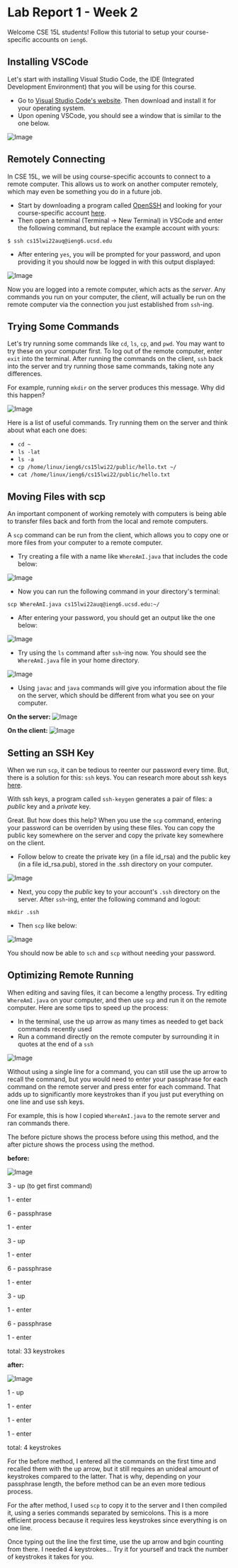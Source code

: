 # Lab Report 1 - Week 2

Welcome CSE 15L students! Follow this tutorial to setup your course-specific accounts on `ieng6`.

## Installing VSCode
Let's start with installing Visual Studio Code, the IDE (Integrated Development Environment) that you will be using for this course.
* Go to [Visual Studio Code's website](https://code.visualstudio.com). Then download and install it for your operating system.
* Upon opening VSCode, you should see a window that is similar to the one below.



![Image](screenshots/vscode_website.png)



## Remotely Connecting
In CSE 15L, we will be using course-specific accounts to connect to a remote computer. This allows us to work on another computer remotely, which may even be something you do in a future job.
* Start by downloading a program called [OpenSSH](https://docs.microsoft.com/en-us/windows-server/administration/openssh/openssh_install_firstuse) and looking for your course-specific account [here](https://sdacs.ucsd.edu/~icc/index.php).
* Then open a terminal (Terminal → New Terminal) in VSCode and enter the following command, but replace the example account with yours:

`$ ssh cs15lwi22auq@ieng6.ucsd.edu`

* After entering `yes`, you will be prompted for your password, and upon providing it you should now be logged in with this output displayed:

![Image](screenshots/login.png) 

Now you are logged into a remote computer, which acts as the *server*. Any commands you run on your computer, the *client*, will actually be run on the remote computer via the connection you just established from `ssh`-ing.



## Trying Some Commands
Let's try running some commands like `cd`, `ls`, `cp`, and `pwd`. You may want to try these on your computer first. To log out of the remote computer, enter `exit` into the terminal. After running the commands on the client, `ssh` back into the server and try running those same commands, taking note any differences.

For example, running `mkdir` on the server produces this message. Why did this happen?

![Image](screenshots/mkdir.png)

Here is a list of useful commands. Try running them on the server and think about what each one does:
* `cd ~`
* `ls -lat`
* `ls -a`
* `cp /home/linux/ieng6/cs15lwi22/public/hello.txt ~/`
* `cat /home/linux/ieng6/cs15lwi22/public/hello.txt`



## Moving Files with scp
An important component of working remotely with computers is being able to transfer files back and forth from the local and remote computers.

A `scp` command can be run from the client, which allows you to copy one or more files from your computer to a remote computer.

* Try creating a file with a name like `WhereAmI.java` that includes the code below:

![Image](screenshots/WhereAmI.png)

* Now you can run the following command in your directory's terminal:

`scp WhereAmI.java cs15lwi22auq@ieng6.ucsd.edu:~/`

* After entering your password, you should get an output like the one below:

![Image](screenshots/copyscp.png)

* Try using the `ls` command after `ssh`-ing now. You should see the `WhereAmI.java` file in your home directory. 

![Image](screenshots/copyls.png)

* Using `javac` and `java` commands will give you information about the file on the server, which should be different from what you see on your computer.

**On the server:**
![Image](screenshots/copyjavac.png)

**On the client:**
![Image](screenshots/javac.png)



## Setting an SSH Key
When we run `scp`, it can be tedious to reenter our password every time. But, there is a solution for this: `ssh` keys. You can research more about ssh keys [here](https://docs.microsoft.com/en-us/azure/virtual-machines/linux/create-ssh-keys-detailed). 

With ssh keys, a program called `ssh-keygen` generates a pair of files: a *public* key and a *private* key. 

Great. But how does this help? When you use the `scp` command, entering your password can be overriden by using these files. You can copy the public key somewhere on the server and copy the private key somewhere on the client.

* Follow below to create the private key (in a file id_rsa) and the public key (in a file id_rsa.pub), stored in the .ssh directory on your computer.

![Image](screenshots/keygen.png)

* Next, you copy the *public* key to your account's `.ssh` directory on the server. After `ssh`-ing, enter the following command and logout:

`mkdir .ssh`

* Then `scp` like below:

![Image](screenshots/pub2.png)

You should now be able to `sch` and `scp` without needing your password.



## Optimizing Remote Running
When editing and saving files, it can become a lengthy process. Try editing `WhereAmI.java` on your computer, and then use `scp` and run it on the remote computer. Here are some tips to speed up the process:

* In the terminal, use the up arrow as many times as needed to get back commands recently used
* Run a command directly on the remote computer  by surrounding it in quotes at the end of a `ssh`

![Image](screenshots/7.png)

Without using a single line for a command, you can still use the up arrow to recall the command, but you would need to enter your passphrase for each command on the remote server and press enter for each command. That adds up to significantly more keystrokes than if you just put everything on one line and use ssh keys. 

For example, this is how I copied `WhereAmI.java` to the remote server and ran commands there.

The before picture shows the process before using this method, and the after picture shows the process using the method. 

**before:**

![Image](screenshots/beforeFinal.png)


3 - up (to get first command)

1 - enter

6 - passphrase

1 - enter

3 - up

1 - enter

6 - passphrase

1 - enter

3 - up

1 - enter

6 - passphrase

1 - enter

total: 33 keystrokes


**after:**

![Image](screenshots/afterFinal.png) 

1 - up

1 - enter

1 - enter

1 - enter

total: 4 keystrokes


For the before method, I entered all the commands on the first time and recalled them with the up arrow, but it still requires an unideal amount of keystrokes compared to the latter. That is why, depending on your passphrase length, the before method can be an even more tedious process.

For the after method, I used `scp` to copy it to the server and I then compiled it, using a series commands separated by semicolons. This is a more efficient process because it requires less keystrokes since everything is on one line.

Once typing out the line the first time, use the up arrow and bgin counting from there. I needed 4 keystrokes... Try it for yourself and track the number of keystrokes it takes for you.